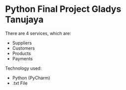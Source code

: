 # Python Final Project Gladys Tanujaya

There are 4 services, which are:
* Suppliers 
* Customers 
* Products 
* Payments 

Technology used:
* Python (PyCharm)
* .txt File
